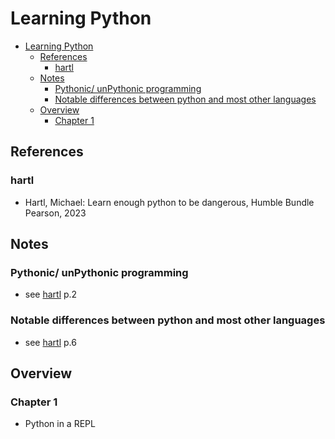 # Learning Python

- [Learning Python](#learning-python)
  - [References](#references)
    - [hartl](#hartl)
  - [Notes](#notes)
    - [Pythonic/ unPythonic programming](#pythonic-unpythonic-programming)
    - [Notable differences between python and most other languages](#notable-differences-between-python-and-most-other-languages)
  - [Overview](#overview)
    - [Chapter 1](#chapter-1)

## References

### hartl

- Hartl, Michael: Learn enough python to be dangerous, Humble Bundle Pearson, 2023

## Notes

### Pythonic/ unPythonic programming

- see [hartl](#hartl) p.2

### Notable differences between python and most other languages

- see [hartl](#hartl) p.6

## Overview

### Chapter 1

- Python in a REPL
